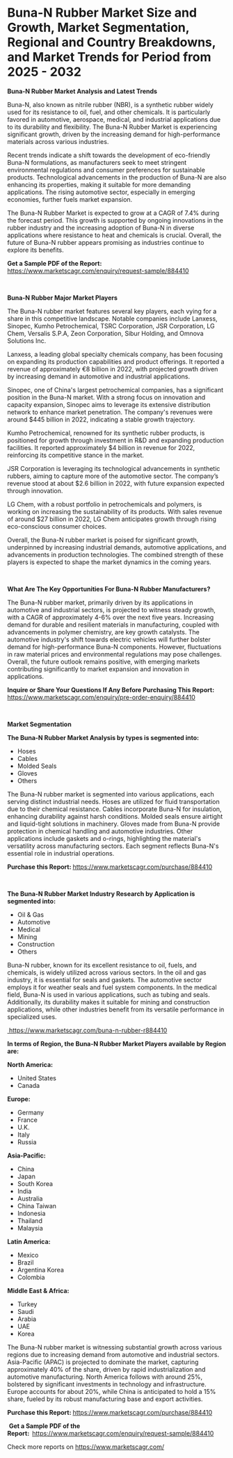<p><h1>Buna-N Rubber Market Size and Growth, Market Segmentation, Regional and Country Breakdowns, and Market Trends for Period from 2025 -  2032</h1></p><p><strong>Buna-N Rubber Market Analysis and Latest Trends</strong></p>
<p><p>Buna-N, also known as nitrile rubber (NBR), is a synthetic rubber widely used for its resistance to oil, fuel, and other chemicals. It is particularly favored in automotive, aerospace, medical, and industrial applications due to its durability and flexibility. The Buna-N Rubber Market is experiencing significant growth, driven by the increasing demand for high-performance materials across various industries.</p><p>Recent trends indicate a shift towards the development of eco-friendly Buna-N formulations, as manufacturers seek to meet stringent environmental regulations and consumer preferences for sustainable products. Technological advancements in the production of Buna-N are also enhancing its properties, making it suitable for more demanding applications. The rising automotive sector, especially in emerging economies, further fuels market expansion.</p><p>The Buna-N Rubber Market is expected to grow at a CAGR of 7.4% during the forecast period. This growth is supported by ongoing innovations in the rubber industry and the increasing adoption of Buna-N in diverse applications where resistance to heat and chemicals is crucial. Overall, the future of Buna-N rubber appears promising as industries continue to explore its benefits.</p></p>
<p><strong>Get a Sample PDF of the Report:&nbsp;</strong> <a href="https://www.marketscagr.com/enquiry/request-sample/884410?utm_campaign=1920&utm_medium=2&utm_source=Github&utm_content=ia&utm_term=01022025&utm_id=buna-n-rubber">https://www.marketscagr.com/enquiry/request-sample/884410</a></p>
<p>&nbsp;</p>
<p><strong>Buna-N Rubber Major Market Players</strong></p>
<p><p>The Buna-N rubber market features several key players, each vying for a share in this competitive landscape. Notable companies include Lanxess, Sinopec, Kumho Petrochemical, TSRC Corporation, JSR Corporation, LG Chem, Versalis S.P.A, Zeon Corporation, Sibur Holding, and Omnova Solutions Inc.</p><p>Lanxess, a leading global specialty chemicals company, has been focusing on expanding its production capabilities and product offerings. It reported a revenue of approximately €8 billion in 2022, with projected growth driven by increasing demand in automotive and industrial applications.</p><p>Sinopec, one of China's largest petrochemical companies, has a significant position in the Buna-N market. With a strong focus on innovation and capacity expansion, Sinopec aims to leverage its extensive distribution network to enhance market penetration. The company's revenues were around $445 billion in 2022, indicating a stable growth trajectory.</p><p>Kumho Petrochemical, renowned for its synthetic rubber products, is positioned for growth through investment in R&D and expanding production facilities. It reported approximately $4 billion in revenue for 2022, reinforcing its competitive stance in the market.</p><p>JSR Corporation is leveraging its technological advancements in synthetic rubbers, aiming to capture more of the automotive sector. The company’s revenue stood at about $2.6 billion in 2022, with future expansion expected through innovation.</p><p>LG Chem, with a robust portfolio in petrochemicals and polymers, is working on increasing the sustainability of its products. With sales revenue of around $27 billion in 2022, LG Chem anticipates growth through rising eco-conscious consumer choices.</p><p>Overall, the Buna-N rubber market is poised for significant growth, underpinned by increasing industrial demands, automotive applications, and advancements in production technologies. The combined strength of these players is expected to shape the market dynamics in the coming years.</p></p>
<p>&nbsp;</p>
<p><strong>What Are The Key Opportunities For Buna-N Rubber Manufacturers?</strong></p>
<p><p>The Buna-N rubber market, primarily driven by its applications in automotive and industrial sectors, is projected to witness steady growth, with a CAGR of approximately 4-6% over the next five years. Increasing demand for durable and resilient materials in manufacturing, coupled with advancements in polymer chemistry, are key growth catalysts. The automotive industry's shift towards electric vehicles will further bolster demand for high-performance Buna-N components. However, fluctuations in raw material prices and environmental regulations may pose challenges. Overall, the future outlook remains positive, with emerging markets contributing significantly to market expansion and innovation in applications.</p></p>
<p><strong>Inquire or Share Your Questions If Any Before Purchasing This Report:</strong> <a href="https://www.marketscagr.com/enquiry/pre-order-enquiry/884410?utm_campaign=1920&utm_medium=2&utm_source=Github&utm_content=ia&utm_term=01022025&utm_id=buna-n-rubber">https://www.marketscagr.com/enquiry/pre-order-enquiry/884410</a></p>
<p>&nbsp;</p>
<p><strong>Market Segmentation</strong></p>
<p><strong>The Buna-N Rubber Market Analysis by types is segmented into:</strong></p>
<p><ul><li>Hoses</li><li>Cables</li><li>Molded Seals</li><li>Gloves</li><li>Others</li></ul></p>
<p><p>The Buna-N rubber market is segmented into various applications, each serving distinct industrial needs. Hoses are utilized for fluid transportation due to their chemical resistance. Cables incorporate Buna-N for insulation, enhancing durability against harsh conditions. Molded seals ensure airtight and liquid-tight solutions in machinery. Gloves made from Buna-N provide protection in chemical handling and automotive industries. Other applications include gaskets and o-rings, highlighting the material's versatility across manufacturing sectors. Each segment reflects Buna-N's essential role in industrial operations.</p></p>
<p><strong>Purchase this Report:&nbsp;</strong><a href="https://www.marketscagr.com/purchase/884410?utm_campaign=1920&utm_medium=2&utm_source=Github&utm_content=ia&utm_term=01022025&utm_id=buna-n-rubber">https://www.marketscagr.com/purchase/884410</a></p>
<p>&nbsp;</p>
<p><strong>The Buna-N Rubber Market Industry Research by Application is segmented into:</strong></p>
<p><ul><li>Oil & Gas</li><li>Automotive</li><li>Medical</li><li>Mining</li><li>Construction</li><li>Others</li></ul></p>
<p><p>Buna-N rubber, known for its excellent resistance to oil, fuels, and chemicals, is widely utilized across various sectors. In the oil and gas industry, it is essential for seals and gaskets. The automotive sector employs it for weather seals and fuel system components. In the medical field, Buna-N is used in various applications, such as tubing and seals. Additionally, its durability makes it suitable for mining and construction applications, while other industries benefit from its versatile performance in specialized uses.</p></p>
<p><a href="https://www.marketscagr.com/buna-n-rubber-r884410?utm_campaign=1920&utm_medium=2&utm_source=Github&utm_content=ia&utm_term=01022025&utm_id=buna-n-rubber">&nbsp;https://www.marketscagr.com/buna-n-rubber-r884410</a></p>
<p><strong>In terms of Region, the Buna-N Rubber Market Players available by Region are:</strong></p>
<p>
    <p> <strong> North America: </strong>
        <ul>
            <li>United States</li>
            <li>Canada</li>
        </ul>
        </p> 
    <p> <strong> Europe: </strong>
        <ul>
            <li>Germany</li>
            <li>France</li>
            <li>U.K.</li>
            <li>Italy</li>
            <li>Russia</li>
        </ul>
        </p> 
    <p> <strong> Asia-Pacific: </strong>
        <ul>
            <li>China</li>
            <li>Japan</li>
            <li>South Korea</li>
            <li>India</li>
            <li>Australia</li>
            <li>China Taiwan</li>
            <li>Indonesia</li>
            <li>Thailand</li>
            <li>Malaysia</li>
        </ul>
        </p> 
    <p> <strong> Latin America: </strong>
        <ul>
            <li>Mexico</li>
            <li>Brazil</li>
            <li>Argentina Korea</li>
            <li>Colombia</li>
        </ul>
        </p> 
    <p> <strong> Middle East & Africa: </strong>
        <ul>
            <li>Turkey</li>
            <li>Saudi</li>
            <li>Arabia</li>
            <li>UAE</li>
            <li>Korea</li>
        </ul>
    </p>
    </p>
<p><p>The Buna-N rubber market is witnessing substantial growth across various regions due to increasing demand from automotive and industrial sectors. Asia-Pacific (APAC) is projected to dominate the market, capturing approximately 40% of the share, driven by rapid industrialization and automotive manufacturing. North America follows with around 25%, bolstered by significant investments in technology and infrastructure. Europe accounts for about 20%, while China is anticipated to hold a 15% share, fueled by its robust manufacturing base and export activities.</p></p>
<p><strong>Purchase this Report: </strong><a href="https://www.marketscagr.com/purchase/884410?utm_campaign=1920&utm_medium=2&utm_source=Github&utm_content=ia&utm_term=01022025&utm_id=buna-n-rubber">https://www.marketscagr.com/purchase/884410</a></p>
<p>&nbsp;<strong>Get a Sample PDF of the Report:&nbsp;&nbsp;</strong><a href="https://www.marketscagr.com/enquiry/request-sample/884410?utm_campaign=1920&utm_medium=2&utm_source=Github&utm_content=ia&utm_term=01022025&utm_id=buna-n-rubber">https://www.marketscagr.com/enquiry/request-sample/884410</a></p>
<p><strong></strong></p>
<p>Check more reports on <a href="https://www.marketscagr.com/?utm_campaign=1920&utm_medium=2&utm_source=Github&utm_content=ia&utm_term=01022025&utm_id=buna-n-rubber">https://www.marketscagr.com/</a></p>